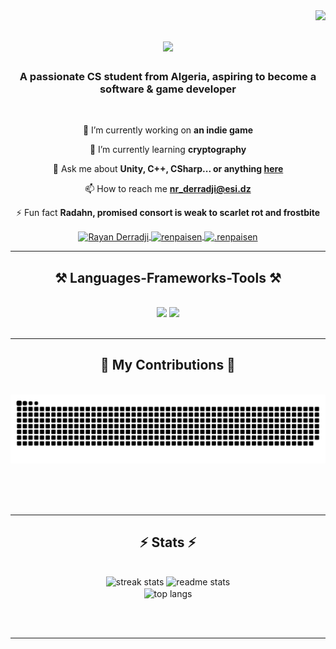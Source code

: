 <img align="right" src="https://visitor-badge.laobi.icu/badge?page_id=Rennsen.Rennsen" />

<h1 align="center">
    <img src="https://readme-typing-svg.herokuapp.com/?font=Righteous&size=35&center=true&vCenter=true&width=500&height=70&duration=4000&lines=Hi+There!+👋;+I'm+Rayan+Derradji!;" />
</h1>

<h3 align="center">A passionate CS student from Algeria, aspiring to become a software & game developer </h3>

<br/>

<div align="center">
 
 🔭 I’m currently working on **an indie game**
 
 🌱 I’m currently learning **cryptography**

💬 Ask me about **Unity, C++, CSharp... or anything [here](https://github.com/Rennsen/Rennsen/issues)**

📫 How to reach me **nr_derradji@esi.dz**

⚡ Fun fact **Radahn, promised consort is weak to scarlet rot and frostbite**

 </div>
 
<div align="center"> 
  <a href="https://www.linkedin.com/in/derradji-rayan-3165312aa/" target="_blank">
    <img align="center" src="https://raw.githubusercontent.com/rahuldkjain/github-profile-readme-generator/master/src/images/icons/Social/linked-in-alt.svg" alt="Rayan Derradji" height="30" width="40" />
  </a>
  <a href="https://instagram.com/renpaisen" target="blank">
    <img align="center" src="https://raw.githubusercontent.com/rahuldkjain/github-profile-readme-generator/master/src/images/icons/Social/instagram.svg" alt="renpaisen" height="30" width="40" />
  </a>
<a href="https://discord.gg/.renpaisen" target="blank">
  <img align="center" src="https://raw.githubusercontent.com/rahuldkjain/github-profile-readme-generator/master/src/images/icons/Social/discord.svg" alt=".renpaisen" height="30" width="40" />
</a>
</div>

 <hr/>
 
<h2 align="center">⚒️ Languages-Frameworks-Tools ⚒️</h2>
<br/>
<div align="center">
    <img src="https://skillicons.dev/icons?i=c,cs,cpp,cmake,css,html,vscode,github,matlab,git" />
    <img src="https://skillicons.dev/icons?i=npm,mysql,nodejs,python,javascript,java,godot,unity,unreal,ubuntu" /><br>
</div>

<br/>
<hr/>

<div align="center">
  <h2>🐍 My Contributions 🐍</h2>
  <br>
  <img alt="snake eating my contributions" src="https://raw.githubusercontent.com/Rennsen/Rennsen/output/github-contribution-grid-snake.svg" />
  
  <br/><br/><br/>
</div>

<hr/>

<h2 align="center">⚡ Stats ⚡</h2>
<br>
<div align=center>
  <img width=390 src="https://github-readme-streak-stats.vercel.app/?user=Rennsen&theme=react&border_radius=10" alt="streak stats"/>
  <img width=390 src="https://github-readme-stats.vercel.app/api?username=Rennsen&count_private=true&show_icons=true&theme=react&rank_icon=github&border_radius=10" alt="readme stats" />
  <br/>
  <img width=325 align="center" src="https://github-readme-stats.vercel.app/api/top-langs/?username=Rennsen&hide=HTML&langs_count=8&layout=compact&theme=react&border_radius=10&size_weight=0.5&count_weight=0.5&exclude_repo=github-readme-stats" alt="top langs" />
</div>

<br/><br/>

<hr/>

<br/>

<br/>
